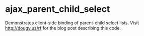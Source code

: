 # ajax_parent_child_select
Demonstrates client-side binding of parent-child select lists. Visit http://dougv.us/rf for the blog post describing this code.
